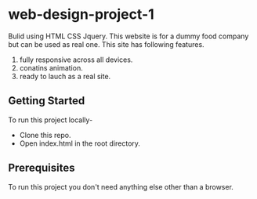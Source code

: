 # web-design-project-1
Bulid using HTML CSS Jquery.
This website is for a dummy food company but can be used as real one. This site has following features.
1) fully responsive across all devices.
2) conatins animation.
3) ready to lauch as a real site.

<h2>Getting Started</h2>
To run this project locally-
<ul>
  <li>Clone this repo.</li>
  <li>Open index.html in the root directory.</li>
</ul>

<h2> Prerequisites </h2>
To run this project you don't need anything else other than a browser.
